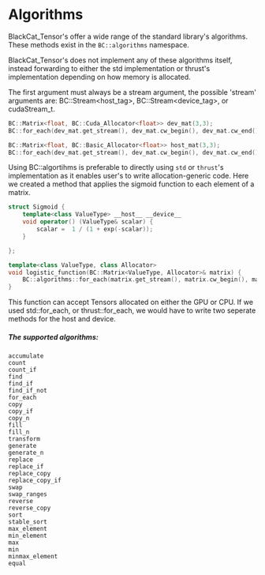 # Algorithms

BlackCat_Tensor's offer a wide range of the standard library's algorithms. 
These methods exist in the `BC::algorithms` namespace.

BlackCat_Tensor's does not implement any of these algorithms itself, instead forwarding to either the std implementation or thrust's implementation depending on how memory is allocated.

The first argument must always be a stream argument, the possible 'stream' arguments are: BC::Stream<host_tag>, BC::Stream<device_tag>, or cudaStream_t.


```cpp
BC::Matrix<float, BC::Cuda_Allocator<float>> dev_mat(3,3);
BC::for_each(dev_mat.get_stream(), dev_mat.cw_begin(), dev_mat.cw_end(), your_function);  //will call thrust::for_each

BC::Matrix<float, BC::Basic_Allocator<float>> host_mat(3,3);
BC::for_each(dev_mat.get_stream(), dev_mat.cw_begin(), dev_mat.cw_end(), your_function); //will call std::for_each
```
Using BC::algortihms is preferable to directly using `std` or `thrust`'s implementation as it enables user's to write allocation-generic code. Here we created a method that applies the sigmoid function to each element of a matrix. 

```cpp
struct Sigmoid {
	template<class ValueType> __host__ __device__
	void operator() (ValueType& scalar) {
		scalar =  1 / (1 + exp(-scalar));
	}		

}; 

template<class ValueType, class Allocator>
void logistic_function(BC::Matrix<ValueType, Allocator>& matrix) {
	BC::algorithms::for_each(matrix.get_stream(), matrix.cw_begin(), matrix.cw_end(), Sigmoid()); 
}
```

This function can accept Tensors allocated on either the GPU or CPU. If we used std::for_each, or thrust::for_each, we would have to write two seperate methods for the host and device. 


#####  The supported algorithms:
    
    accumulate
    count
    count_if
    find
    find_if
    find_if_not
    for_each
    copy
    copy_if
    copy_n
    fill
    fill_n
    transform
    generate
    generate_n
    replace
    replace_if
    replace_copy
    replace_copy_if
    swap
    swap_ranges
    reverse
    reverse_copy
    sort
    stable_sort
    max_element
    min_element
    max
    min
    minmax_element
    equal





